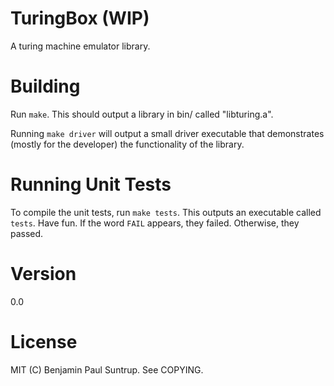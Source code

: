 # TuringBox (WIP)
A turing machine emulator library.

# Building
Run `make`. This should output a library in bin/ called "libturing.a".

Running `make driver` will output a small driver executable that demonstrates
(mostly for the developer) the functionality of the library.

# Running Unit Tests
To compile the unit tests, run `make tests`. This outputs an executable
called `tests`. Have fun. If the word `FAIL` appears, they failed. Otherwise,
they passed.

# Version
0.0

# License
MIT (C) Benjamin Paul Suntrup. See COPYING.
